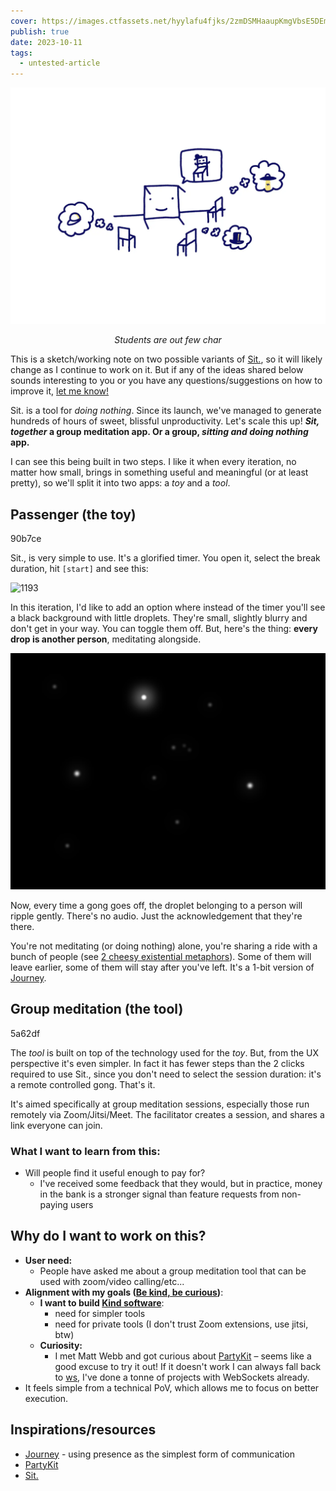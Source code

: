 ```yaml
---
cover: https://images.ctfassets.net/hyylafu4fjks/2zmDSMHaaupKmgVbsE5DEm/92f1650f3a800f38a44f9e515b0b21e6/chairs_wide.webp
publish: true
date: 2023-10-11
tags:
  - untested-article
---
```

![188](chairs-lecture-big.webp)
<center><em>Students are out few char</em></center>

This is a sketch/working note on two possible variants of [Sit.](https://sit.sonnet.io), so it will likely change as I continue to work on it. But if any of the ideas shared below sounds interesting to you or you have any questions/suggestions on how to improve it, [let me know!](mailto:hello@sonnet.io)  
  
Sit. is a tool for *doing nothing*. Since its launch, we've managed to generate hundreds of hours of sweet, blissful unproductivity. Let's scale this up! ***Sit, together* a group meditation app. Or a group, *sitting and doing nothing* app.** 

I can see this being built in two steps. I like it when every iteration, no matter how small, brings in something useful and meaningful (or at least pretty), so we'll split it into two apps: a *toy* and a *tool*.
## Passenger (the toy)

<span id="90b7ce" class="link-marker">90b7ce</span>

Sit., is very simple to use. It's a glorified timer. You open it, select the break duration, hit `[start]` and see this:

![1193](Pasted%20image%2020231009174017.png)

In this iteration, I'd like to add an option where instead of the timer you'll see a black background with little droplets. They're small, slightly blurry and don't get in your way. You can toggle them off. But, here's the thing: **every drop is another person**, meditating alongside.

![1518](sit-together-screenshot.webp)

Now, every time a gong goes off, the droplet belonging to a person will ripple gently. There's no audio. Just the acknowledgement that they're there.

You're not meditating (or doing nothing) alone, you're sharing a ride with a bunch of people (see [2 cheesy existential metaphors](<../2 cheesy existential metaphors>)). Some of them will leave earlier, some of them will stay after you've left. It's a 1-bit version of [Journey](<../Journey>).

## Group meditation (the tool)

<span id="5a62df" class="link-marker">5a62df</span>

The *tool* is built on top of the technology used for the *toy*. But, from the UX perspective it's even simpler. In fact it has fewer steps than the 2 clicks required to use Sit., since you don't need to select the session duration: it's a remote controlled gong. That's it.

It's aimed specifically at group meditation sessions, especially those run remotely via Zoom/Jitsi/Meet. The facilitator creates a session, and shares a link everyone can join.

### What I want to learn from this:

- Will people find it useful enough to pay for?
	- I've received some feedback that they would, but in practice, money in the bank is a stronger signal than feature requests from non-paying users

## Why do I want to work on this?

- **User need:**
	- People have asked me about a group meditation tool that can be used with zoom/video calling/etc...
- **Alignment with my goals ([Be kind, be curious](<../Be kind, be curious>))**:
	- **I want to build [Kind software](<../Kind software>)**:
		- need for simpler tools 
		- need for private tools (I don't trust Zoom extensions, use jitsi, btw)
	- **Curiosity:**
		- I met Matt Webb and got curious about [PartyKit](https://www.partykit.io) – seems like a good excuse to try it out! If it doesn't work I can always fall back to [ws](https://www.npmjs.com/package/ws), I've done a tonne of projects with WebSockets already.
- It feels simple from a technical PoV, which allows me to focus on better execution.

## Inspirations/resources

- [Journey](<../Journey>) - using presence as the simplest form of communication
- [PartyKit](https://www.partykit.io)
- [Sit.](https://sit.sonnet.io)
